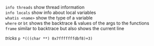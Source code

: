 `info threads` show thread information  
`info locals` show info about local variables  
`whatis <name>` show the type of a variable  
`where` or `bt` shows the backtrace & values of the args to the functions  
`frame` similar to backtrace but also shows the current line

*tricks*
`p *(((char **) 0x7fffffffdbf8)+3)` 
